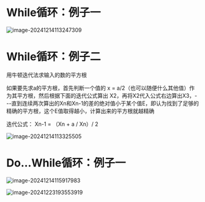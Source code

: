 # While循环：例子一

![image-20241214113247309](/Users/mingk/Library/Application%20Support/typora-user-images/image-20241214113247309.png)

# While循环：例子二

用牛顿迭代法求输入的数的平方根

如果要先求a的平方根，首先判断一个值的 x = a/2（也可以随便什么其他值）作为其平方根，然后根据下面的迭代公式算出 X2，再将X2代入公式右边算出X3，---直到连续两次算出的Xn和Xn-1的差的绝对值小于某个值E，即认为找到了足够的精确的平方根，这个E值取得越小，计算出来的平方根就越精确

迭代公式： Xn-1 = （Xn + a / Xn）/ 2

![image-20241214113325505](/Users/mingk/Library/Application%20Support/typora-user-images/image-20241214113325505.png)



# Do...While循环：例子一

![image-20241214115917983](/Users/mingk/Library/Application%20Support/typora-user-images/image-20241214115917983.png)



![image-20241223193553919](/Users/mingk/Library/Application%20Support/typora-user-images/image-20241223193553919.png)
